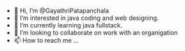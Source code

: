 - 👋 Hi, I’m @GayathriPatapanchala
- 👀 I’m interested in java coding and web designing.
- 🌱 I’m currently learning java fullstack.
- 💞️ I’m looking to collaborate on work with an organigation
- 📫 How to reach me ...

<!---
GayathriPatapanchala/GayathriPatapanchala is a ✨ special ✨ repository because its `README.md` (this file) appears on your GitHub profile.
You can click the Preview link to take a look at your changes.
--->
